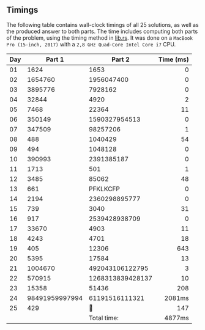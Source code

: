 ## Timings
The following table contains wall-clock timings of all 25 solutions, as well as the produced answer to both parts. The time includes computing both parts of the problem, using the timing method in [lib.rs](src/lib.rs). It was done on a `MacBook Pro (15-inch, 2017)` with a `2,8 GHz Quad-Core Intel Core i7` CPU.

| Day | Part 1         | Part 2           | Time (ms) |
|-----|----------------|------------------|----------:|
| 01  | 1624           | 1653             | 0         |
| 02  | 1654760        | 1956047400       | 0         |
| 03  | 3895776        | 7928162          | 0         |
| 04  | 32844          | 4920             | 2         |
| 05  | 7468           | 22364            | 11        |
| 06  | 350149         | 1590327954513    | 0         |
| 07  | 347509         | 98257206         | 1         |
| 08  | 488            | 1040429          | 54        |
| 09  | 494            | 1048128          | 0         |
| 10  | 390993         | 2391385187       | 0         |
| 11  | 1713           | 501              | 1         |
| 12  | 3485           | 85062            | 48        |
| 13  | 661            | PFKLKCFP         | 0         |
| 14  | 2194           | 2360298895777    | 0         |
| 15  | 739            | 3040             | 31        |
| 16  | 917            | 2539428938709    | 0         |
| 17  | 33670          | 4903             | 11        |
| 18  | 4243           | 4701             | 18        |
| 19  | 405            | 12306            | 643       |
| 20  | 5395           | 17584            | 13        |
| 21  | 1004670        | 492043106122795  | 3         |
| 22  | 570915         | 1268313839428137 | 10        |
| 23  | 15358          | 51436            | 208       |
| 24  | 98491959997994 | 61191516111321   | 2081ms    |
| 25  | 429            | 🎄               | 147       |
|     |                | Total time:      | 4877ms    |
